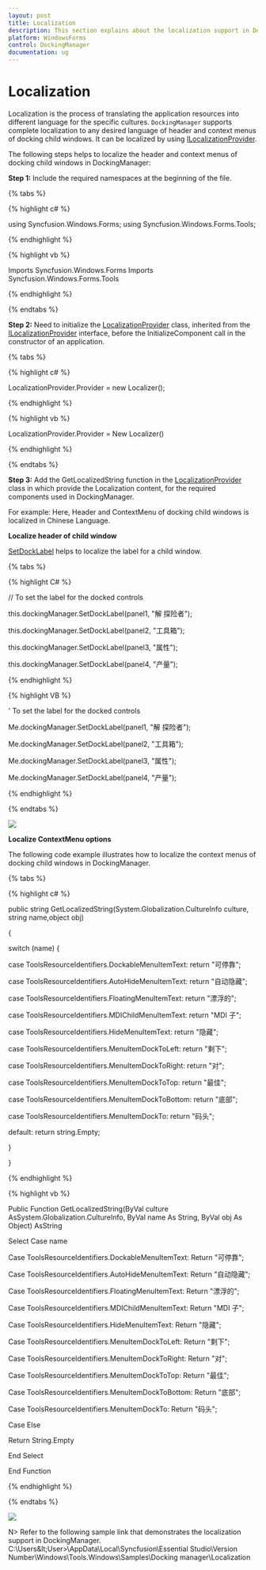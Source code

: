 ```yaml
---
layout: post
title: Localization 
description: This section explains about the localization support in DockingManager.
platform: WindowsForms
control: DockingManager
documentation: ug
---
```


# Localization

Localization is the process of translating the application resources into different language for the specific cultures. `DockingManager` supports complete localization to any desired language of header and context menus of docking child windows. It can be localized by using [ILocalizationProvider](https://help.syncfusion.com/cr/cref_files/windowsforms/tools/Syncfusion.Shared.Base~Syncfusion.Windows.Forms.ILocalizationProvider.html).

The following steps helps to localize the header and context menus of docking child windows in DockingManager:

**Step 1:** Include the required namespaces at the beginning of the file.

{% tabs %}

{% highlight c# %}

using Syncfusion.Windows.Forms;
using Syncfusion.Windows.Forms.Tools;

{% endhighlight %}

{% highlight vb %}

Imports Syncfusion.Windows.Forms
Imports Syncfusion.Windows.Forms.Tools

{% endhighlight %}

{% endtabs %}

**Step 2:** Need to initialize the [LocalizationProvider](https://help.syncfusion.com/cr/cref_files/windowsforms/tools/Syncfusion.Shared.Base~Syncfusion.Windows.Forms.LocalizationProvider.html) class, inherited from the [ILocalizationProvider](https://help.syncfusion.com/cr/cref_files/windowsforms/tools/Syncfusion.Shared.Base~Syncfusion.Windows.Forms.ILocalizationProvider.html) interface, before the InitializeComponent call in the constructor of an application.

{% tabs %}

{% highlight c# %}

LocalizationProvider.Provider = new Localizer();

{% endhighlight %}

{% highlight vb %}

LocalizationProvider.Provider = New Localizer()

{% endhighlight %}

{% endtabs %}  

**Step 3:** Add the GetLocalizedString function in the [LocalizationProvider](https://help.syncfusion.com/cr/cref_files/windowsforms/tools/Syncfusion.Shared.Base~Syncfusion.Windows.Forms.LocalizationProvider.html) class in which provide the Localization content, for the required components used in DockingManager.

For example:
Here, Header and ContextMenu of docking child windows is localized in Chinese Language.

**Localize header of child window**

[SetDockLabel](https://help.syncfusion.com/cr/cref_files/windowsforms/tools/Syncfusion.Tools.Windows~Syncfusion.Windows.Forms.Tools.DockingManager~SetDockLabel.html) helps to localize the label for a child window. 

{% tabs %}

{% highlight C# %}

// To set the label for the docked controls

this.dockingManager.SetDockLabel(panel1, "解 探险者");

this.dockingManager.SetDockLabel(panel2, "工具箱");

this.dockingManager.SetDockLabel(panel3, "属性");

this.dockingManager.SetDockLabel(panel4, "产量");

{% endhighlight %}


{% highlight VB %}

' To set the label for the docked controls

Me.dockingManager.SetDockLabel(panel1, "解 探险者");

Me.dockingManager.SetDockLabel(panel2, "工具箱");

Me.dockingManager.SetDockLabel(panel3, "属性");

Me.dockingManager.SetDockLabel(panel4, "产量");

{% endhighlight %}

{% endtabs %}

![](Localization_images/Localization_img1.png) 

**Localize ContextMenu options**

The following code example illustrates how to localize the context menus of docking child windows in DockingManager.

{% tabs %}

{% highlight c# %}

public string GetLocalizedString(System.Globalization.CultureInfo culture, string name,object obj)

{

switch (name)
{

 case ToolsResourceIdentifiers.DockableMenuItemText:
 return "可停靠";

 case ToolsResourceIdentifiers.AutoHideMenuItemText:
 return "自动隐藏";

 case ToolsResourceIdentifiers.FloatingMenuItemText:
 return "漂浮的";

 case ToolsResourceIdentifiers.MDIChildMenuItemText:
 return "MDI 子";

 case ToolsResourceIdentifiers.HideMenuItemText:
 return "隐藏";

 case ToolsResourceIdentifiers.MenuItemDockToLeft:
 return "剩下";

 case ToolsResourceIdentifiers.MenuItemDockToRight:
 return "对";

 case ToolsResourceIdentifiers.MenuItemDockToTop:
  return "最佳";

  case ToolsResourceIdentifiers.MenuItemDockToBottom:
  return "底部";

  case ToolsResourceIdentifiers.MenuItemDockTo:
  return "码头";

  default:
  return string.Empty;

}

}

{% endhighlight %}

{% highlight vb %}

Public Function GetLocalizedString(ByVal culture AsSystem.Globalization.CultureInfo, ByVal name As String, ByVal obj As Object) AsString

Select Case name

Case ToolsResourceIdentifiers.DockableMenuItemText:
Return "可停靠";

Case ToolsResourceIdentifiers.AutoHideMenuItemText:
Return "自动隐藏";

Case ToolsResourceIdentifiers.FloatingMenuItemText:
Return "漂浮的";

Case ToolsResourceIdentifiers.MDIChildMenuItemText:
Return "MDI 子";

Case ToolsResourceIdentifiers.HideMenuItemText:
Return "隐藏";

Case ToolsResourceIdentifiers.MenuItemDockToLeft:
Return "剩下";

Case ToolsResourceIdentifiers.MenuItemDockToRight:
Return "对";

Case ToolsResourceIdentifiers.MenuItemDockToTop:
Return "最佳";

Case ToolsResourceIdentifiers.MenuItemDockToBottom:
Return "底部";

Case ToolsResourceIdentifiers.MenuItemDockTo:
Return "码头";

Case Else

Return String.Empty

End Select

End Function

{% endhighlight %}

{% endtabs %}

![](Localization_images/Localization_img2.png) 

N> Refer to the following sample link that demonstrates the localization support in DockingManager.
C:\Users\&lt;User&gt;\AppData\Local\Syncfusion\Essential Studio\Version Number\Windows\Tools.Windows\Samples\Docking manager\Localization